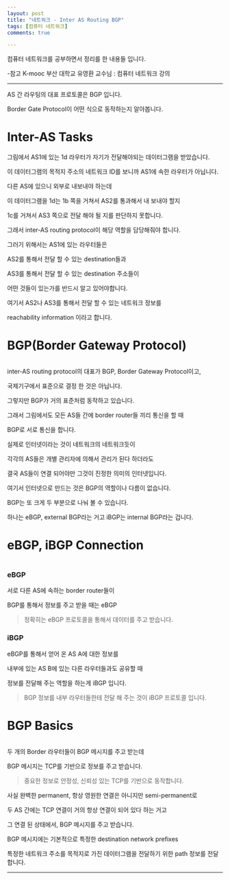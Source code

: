 ```yaml
---
layout: post
title: "네트워크 - Inter AS Routing BGP"
tags: [컴퓨터 네트워크]
comments: true

---
```


컴퓨터 네트워크를 공부하면서 정리를 한 내용들 입니다.

-참고 K-mooc 부산 대학교 유영환 교수님 : 컴퓨터 네트워크 강의

---

AS 간 라우팅의 대표 프로토콜은 BGP 입니다.

Border Gate Protocol이 어떤 식으로 동작하는지 알아봅니다.

# Inter-AS Tasks

그림에서 AS1에 있는 1d 라우터가 자기가 전달해야되는 데이터그램을 받았습니다.

이 데이터그램의 목적지 주소의 네트워크 ID를 보니까 AS1에 속한 라우터가 아닙니다.

다른 AS에 있으니 외부로 내보내야 하는데

이 데이터그램을 1d는 1b 쪽을 거쳐서 AS2를 통과해서 내 보내야 할지

1c를 거쳐서 AS3 쪽으로 전달 해야 될 지를 판단하지 못합니다.

그래서 inter-AS routing protocol이 해당 역할을 담당해줘야 합니다.

그러기 위해서는 AS1에 있는 라우터들은 

AS2를 통해서 전달 할 수 있는 destination들과

AS3를 통해서 전달 할 수 있는 destination 주소들이 

어떤 것들이 있는가를 반드시 알고 있어야합니다.

여기서 AS2나 AS3를 통해서 전달 할 수 있는 네트워크 정보를 

reachability information 이라고 합니다.

# BGP(Border Gateway Protocol)

<img src="">

inter-AS routing protocol의 대표가 BGP, Border Gateway Protocol이고,

국제기구에서 표준으로 결정 한 것은 아닙니다.

그렇지만 BGP가 거의 표준처럼 동작하고 있습니다.

그래서 그림에서도 모든 AS들 간에 border router들 끼리 통신을 할 때

BGP로 서로 통신을 합니다.

실제로 인터넷이라는 것이 네트워크의 네트워크듯이 

각각의 AS들은 개별 관리자에 의해서 관리가 된다 하더라도 

결국 AS들이 연결 되어야만 그것이 진정한 의미의 인터넷입니다.

여기서 인터넷으로 만드는 것은 BGP의 역할이나 다름이 없습니다.

BGP는 또 크게 두 부분으로 나눠 볼 수 있습니다.

하나는 eBGP, external BGP라는 거고 iBGP는 internal BGP라는 겁니다.

# eBGP, iBGP Connection

<img src="">

### eBGP

서로 다른 AS에 속하는 border router들이 

BGP를 통해서 정보를 주고 받을 때는 eBGP

> 정확히는 eBGP 프로토콜을 통해서 데이터를 주고 받습니다.

### iBGP

eBGP를 통해서 얻어 온 AS A에 대한 정보를 

내부에 있는 AS B에 있는 다른 라우터들과도 공유할 때 

정보를 전달해 주는 역할을 하는게 iBGP 입니다.

> BGP 정보를 내부 라우터들한테 전달 해 주는 것이 iBGP 프로토콜 입니다.

# BGP Basics

<img src="">

두 개의 Border 라우터들이 BGP 메시지를 주고 받는데 

BGP 메시지는 TCP를 기반으로 정보를 주고 받습니다.

> 중요한 정보로 안정성, 신뢰성 있는 TCP를 기반으로 동작합니다.

사실 완벽한 permanent, 항상 영원한 연결은 아니지만 semi-permanent로

두 AS 간에는 TCP 연결이 거의 항상 연결이 되어 있다 하는 거고

그 연결 된 상태에서, BGP 메시지를 주고 받습니다.

BGP 메시지에는 기본적으로 특정한 destination network prefixes

특정한 네트워크 주소를 목적지로 가진 데이터그램을 전달하기 위한 path 정보를 전달합니다.

---
